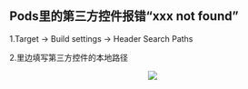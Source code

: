 ## Pods里的第三方控件报错“xxx not found”

1.Target -> Build settings -> Header Search Paths

2.里边填写第三方控件的本地路径

<p align="center"> 
<img src="https://github.com/sunnnybear/Zeno-Blog/blob/master/content/images/HeadSearchPath.png">
</p> 